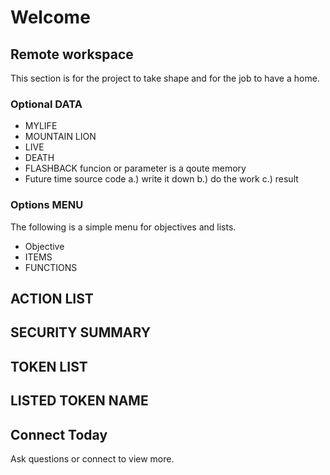 # Welcome
## Remote workspace
This section is for the project to take shape and for the job to have a home.

### Optional DATA
+ MYLIFE
+ MOUNTAIN LION
+ LIVE
+ DEATH
+ FLASHBACK funcion or parameter is a qoute memory
+ Future time source code
  a.) write it down
  b.) do the work
  c.) result
### Options MENU
The following is a simple menu for objectives and lists.
+ Objective
+ ITEMS
+ FUNCTIONS
## ACTION LIST
## SECURITY SUMMARY
## TOKEN LIST
## LISTED TOKEN NAME


## Connect Today

Ask questions or connect to view more.
